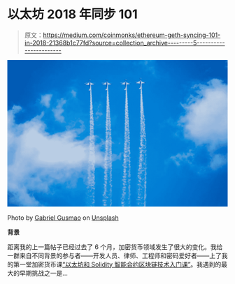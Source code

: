 # 以太坊 2018 年同步 101

> 原文：<https://medium.com/coinmonks/ethereum-geth-syncing-101-in-2018-21368b1c77fd?source=collection_archive---------5----------------------->

![](img/da2266ff5fadc3508611cafe359ea241.png)

Photo by [Gabriel Gusmao](https://unsplash.com/photos/pMmw3ynuXHw?utm_source=unsplash&utm_medium=referral&utm_content=creditCopyText) on [Unsplash](https://unsplash.com/search/photos/synchronization?utm_source=unsplash&utm_medium=referral&utm_content=creditCopyText)

**背景**

距离我的上一篇帖子已经过去了 6 个月，加密货币领域发生了很大的变化。我给一群来自不同背景的参与者——开发人员、律师、工程师和密码爱好者——上了我的第一堂加密货币课[“以太坊和 Solidity 智能合约区块链技术入门课”](http://www.tp.edu.sg/courses/part-time-courses/skillsfuture/SkillsFuture-Series/finance-services-governance/beginners-introduction-to-blockchain-technology-with-ethereum-solidity-smart-contracts#tab3)。我遇到的最大的早期挑战之一是…
